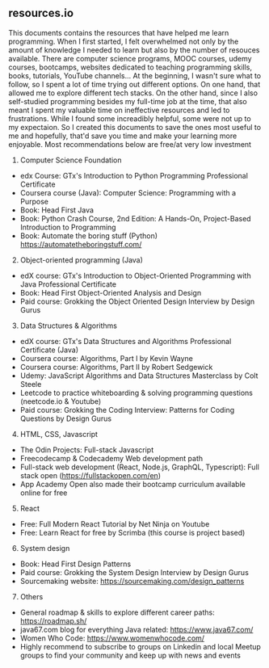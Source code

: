 ## resources.io

This documents contains the resources that have helped me learn programming. When I first started, I felt overwhelmed not only by the amount of knowledge I needed to learn but also by the number of resouces available. There are computer science programs, MOOC courses, udemy courses, bootcamps, websites dedicated to teaching programming skills, books, tutorials, YouTube channels... At the beginning, I wasn't sure what to follow, so I spent a lot of time trying out different options. On one hand, that allowed me to explore different tech stacks. On the other hand, since I also self-studied programming besides my full-time job at the time, that also meant I spent my valuable time on ineffective resources and led to frustrations. While I found some increadibly helpful, some were not up to my expectaion. So I created this documents to save the ones most useful to me and hopefully, that'd save you time and make your learning more enjoyable. Most recommendations below are free/at very low investment 

1. Computer Science Foundation 
- edx Course: GTx's Introduction to Python Programming Professional Certificate
- Coursera course (Java): Computer Science: Programming with a Purpose
- Book: Head First Java
- Book: Python Crash Course, 2nd Edition: A Hands-On, Project-Based Introduction to Programming
- Book: Automate the boring stuff (Python) https://automatetheboringstuff.com/

2. Object-oriented programming (Java)
- edX course: GTx's Introduction to Object-Oriented Programming with Java Professional Certificate
- Book: Head First Object-Oriented Analysis and Design
- Paid course: Grokking the Object Oriented Design Interview by Design Gurus

3. Data Structures & Algorithms 
- edX course: GTx's Data Structures and Algorithms Professional Certificate (Java)
- Coursera course: Algorithms, Part I by Kevin Wayne
- Coursera course: Algorithms, Part II by Robert Sedgewick
- Udemy: JavaScript Algorithms and Data Structures Masterclass by Colt Steele
- Leetcode to practice whiteboarding & solving programming questions (neetcode.io & Youtube)
- Paid course: Grokking the Coding Interview: Patterns for Coding Questions by Design Gurus

4. HTML, CSS, Javascript
- The Odin Projects: Full-stack Javascript
- Freecodecamp & Codecademy Web development path
- Full-stack web development (React, Node.js, GraphQL, Typescript): Full stack open (https://fullstackopen.com/en)
- App Academy Open also made their bootcamp curriculum available online for free 

5. React
- Free: Full Modern React Tutorial by Net Ninja on Youtube  
- Free: Learn React for free by Scrimba (this course is project based)

6. System design
- Book: Head First Design Patterns
- Paid course: Grokking the System Design Interview by Design Gurus
- Sourcemaking website: https://sourcemaking.com/design_patterns

7. Others 
- General roadmap & skills to explore different career paths: https://roadmap.sh/
- java67.com blog for everything Java related: https://www.java67.com/
- Women Who Code: https://www.womenwhocode.com/
- Highly recommend to subscribe to groups on Linkedin and local Meetup groups to find your community and keep up with news and events
